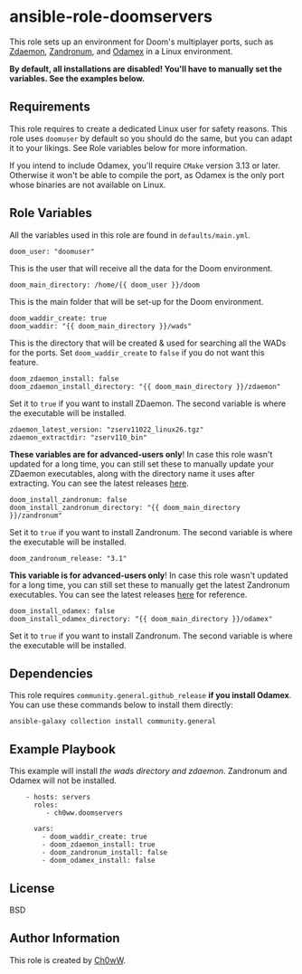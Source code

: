 ansible-role-doomservers
=========

This role sets up an environment for Doom's multiplayer ports, such as [Zdaemon](https://zdaemon.org), [Zandronum](https://zandronum.com), and [Odamex](https://odamex.net) in a Linux environment. 

**By default, all installations are disabled! You'll have to manually set the variables. See the examples below.**

Requirements
------------

This role requires to create a dedicated Linux user for safety reasons. This role uses `doomuser` by default so you should do the same, but you can adapt it to your likings. See Role variables below for more information.

If you intend to include Odamex, you'll require `CMake` version 3.13 or later. Otherwise it won't be able to compile the port, as Odamex is the only port whose binaries are not available on Linux.

Role Variables
--------------

All the variables used in this role are found in `defaults/main.yml`.

```
doom_user: "doomuser"
```

This is the user that will receive all the data for the Doom environment.

```
doom_main_directory: /home/{{ doom_user }}/doom
```

This is the main folder that will be set-up for the Doom environment.

```
doom_waddir_create: true
doom_waddir: "{{ doom_main_directory }}/wads"
```

This is the directory that will be created & used for searching all the WADs for the ports. Set `doom_waddir_create` to `false` if you do not want this feature.

```
doom_zdaemon_install: false
doom_zdaemon_install_directory: "{{ doom_main_directory }}/zdaemon"
```

Set it to `true` if you want to install ZDaemon. The second variable is where the executable will be installed.

```
zdaemon_latest_version: "zserv11022_linux26.tgz"
zdaemon_extractdir: "zserv110_bin"
```

**These variables are for advanced-users only**! In case this role wasn't updated for a long time, you can still set these to manually update your ZDaemon executables, along with the directory name it uses after extracting. You can see the latest releases [here](https://downloads.zdaemon.org/).

```
doom_install_zandronum: false
doom_install_zandronum_directory: "{{ doom_main_directory }}/zandronum"
```

Set it to `true` if you want to install Zandronum. The second variable is where the executable will be installed.

```
doom_zandronum_release: "3.1"
```
**This variable is for advanced-users only**! In case this role wasn't updated for a long time, you can still set these to manually get the latest Zandronum executables. You can see the latest releases [here](https://zandronum.com/downloads/) for reference.

```
doom_install_odamex: false
doom_install_odamex_directory: "{{ doom_main_directory }}/odamex"
```

Set it to `true` if you want to install Zandronum. The second variable is where the executable will be installed.

Dependencies
------------

This role requires `community.general.github_release` **if you install Odamex**. You can use these commands below to install them directly:

```
ansible-galaxy collection install community.general
```

Example Playbook
----------------

This example will install *the wads directory and zdaemon*. Zandronum and Odamex will not be installed.

```
    - hosts: servers
      roles:
         - ch0ww.doomservers

      vars:
        - doom_waddir_create: true
        - doom_zdaemon_install: true
        - doom_zandronum_install: false
        - doom_odamex_install: false
```

License
-------

BSD

Author Information
------------------

This role is created by [Ch0wW](https://ch0ww.fr). 
